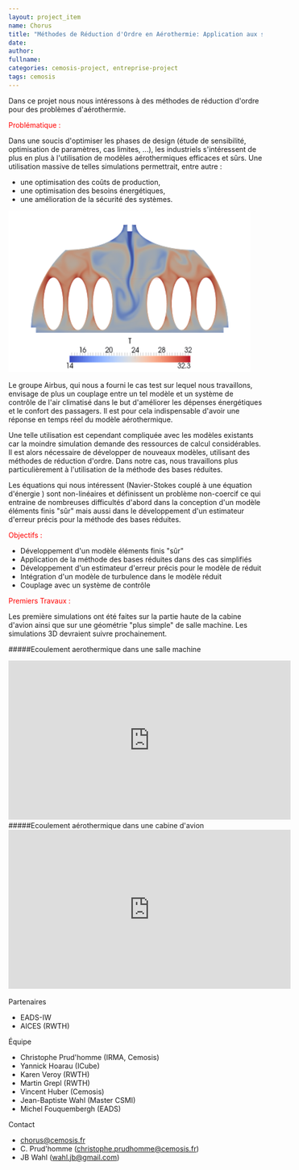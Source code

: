 ```yaml
---
layout: project_item
name: Chorus
title: "Méthodes de Réduction d'Ordre en Aérothermie: Application aux systèmes d'air conditionné de cabine d'avion"
date: 
author: 
fullname: 
categories: cemosis-project, entreprise-project
tags: cemosis
---
```


Dans ce projet nous nous intéressons à des méthodes de réduction d'ordre pour des problèmes d'aérothermie.


<p style="color:red">Problématique :</p>


Dans une soucis d'optimiser les phases de design (étude de sensibilité, optimisation de paramètres, cas limites, ...), les industriels s'intéressent de plus en plus à l'utilisation de modèles aérothermiques efficaces et sûrs.  Une utilisation massive de telles simulations permettrait, entre autre :

- une optimisation des coûts de production,
- une optimisation  des besoins énergétiques,
- une amélioration de la sécurité des systèmes.

<img src="/img/project/cabin.png" height="320" width="480">


Le groupe Airbus, qui nous a fourni le cas test sur lequel nous travaillons, envisage de plus un couplage entre un tel modèle et un système de contrôle de l'air climatisé dans le but d'améliorer les dépenses énergétiques et le confort des passagers.  Il est pour cela indispensable d'avoir une réponse en temps réel du modèle aérothermique.


Une telle utilisation est cependant compliquée avec les modèles existants car la moindre simulation demande des ressources de calcul considérables.  Il est alors nécessaire de développer de nouveaux modèles, utilisant des méthodes de réduction d'ordre. Dans notre cas, nous travaillons plus particulièrement à l'utilisation de la méthode des bases réduites.


Les équations qui nous intéressent (Navier-Stokes couplé à une équation d'énergie ) sont non-linéaires et définissent un problème non-coercif ce qui entraine de nombreuses difficultés d'abord dans la conception d'un modèle éléments finis "sûr" mais aussi dans le développement d'un estimateur d'erreur précis pour la méthode des bases réduites. 


<p style="color:red">Objectifs :</p>

- Développement d'un modèle éléments finis "sûr"
- Application de la méthode des bases réduites dans des cas simplifiés
- Développement d'un estimateur d'erreur précis pour le modèle de réduit
- Intégration d'un modèle de turbulence dans le modèle réduit
- Couplage avec un système de contrôle

<p style="color:red">Premiers Travaux :</p>

Les première simulations ont été faites sur la partie haute de la cabine d'avion ainsi que sur une géométrie "plus simple" de salle machine. Les simulations 3D devraient suivre prochainement.

#####Ecoulement aerothermique dans une salle machine
<iframe width="560" height="315" src="https://www.youtube.com/embed/YzUDiqiWa7E" frameborder="0" allowfullscreen></iframe>
#####Ecoulement aérothermique dans une cabine d'avion
<iframe width="560" height="315" src="https://www.youtube.com/embed/X-V04S08Mwc" frameborder="0" allowfullscreen></iframe>

Partenaires 

- EADS-IW
- AICES (RWTH)


Équipe

- Christophe Prud'homme (IRMA, Cemosis)
- Yannick Hoarau (ICube)
- Karen Veroy (RWTH)
- Martin Grepl (RWTH)
- Vincent Huber (Cemosis)
- Jean-Baptiste Wahl (Master CSMI)
- Michel Fouquembergh (EADS)


Contact 

- chorus@cemosis.fr
- C. Prud'homme (christophe.prudhomme@cemosis.fr)
- JB Wahl (wahl.jb@gmail.com)